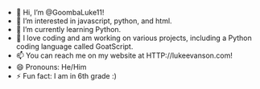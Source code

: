 - 👋 Hi, I’m @GoombaLuke11!
- 👀 I’m interested in javascript, python, and html.
- 🌱 I’m currently learning Python.
- 💞️ I love coding and am working on various projects, including a Python coding language called GoatScript.
- 📫 You can reach me on my website at HTTP://lukeevanson.com!
- 😄 Pronouns: He/Him
- ⚡ Fun fact: I am in 6th grade :)

<!---
GoombaLuke11/GoombaLuke11 is a ✨ special ✨ repository because its `README.md` (this file) appears on your GitHub profile.
You can click the Preview link to take a look at your changes.
--->
